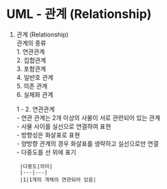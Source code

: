 # UML - 관계 (Relationship)  
1. 관계 (Relationship)  
    관계의 종류  
        1. 연관관계  
        2. 집합관계  
        3. 포함관계  
        4. 일반호 관계  
        5. 의존 관계  
        6. 실체화 관계  
    
    1 - 2. 연관관계  
        - 연관 관계는 2개 이상의 사물이 서로 관련되어 있는 관계  
        - 사물 사이를 실선으로 연결하여 표현  
        - 방향성은 화살표로 표현  
        - 양방향 관계의 경우 화살표를 생략하고 실선으로만 연결  
        - 다중도를 선 위에 표기  

        |다중도|의미|  
        |---|---|  
        |1|1개의 개체의 연관되어 있음|  